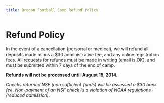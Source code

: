 ```yaml
---
title: Oregon Football Camp Refund Policy
---
```


# Refund Policy

In the event of a cancellation (personal or medical), we will refund all
deposits made minus a $30 administrative fee, and any online registration fees.
All requests for refunds must be made in writing (email is OK), and must be
submitted within 7 days of the end of camp.

__Refunds will not be processed until August 15, 2014.__

_Checks returned NSF (non sufficient funds) will be assessed a $30 bank fee.
Non-payment of an NSF check is a violation of NCAA regulations (reduced
admission)._
